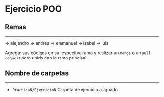 # Ejercicio POO

## Ramas
---

-> alejandro
-> andrea
-> emmanuel
-> isabel
-> luis

Agregar sus códigos en su respecitva rama y realizar un `merge` o un `pull request` para unirlo con la rama principal

## Nombre de carpetas
---
* `PracticaN/EjercicioN` Carpeta de ejercicio asignado
